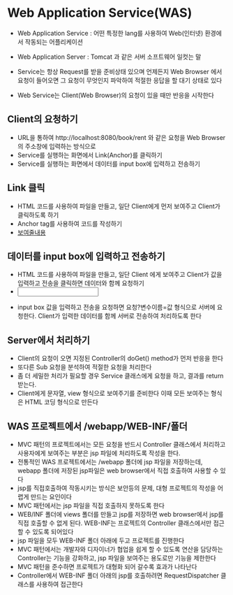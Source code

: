 # Web Application Service(WAS)
* Web Application Service : 어떤 특정한 lang를 사용하여 Web(인터넷) 환경에서
작동되는 어플리케이션 
* Web Application Server : Tomcat 과 같은 서버 소프트웨어 일컷는 말

* Service는 항상 Request를 받을 준비상태 있으며 언제든지 Web Browser 에서 요청이 들어오면 그 요청이 무엇인지 파악하여 적절한 응답을 할 대기 상태로 있다
* Web Service는 Client(Web Browser)의 요청이 있을 때만 반응을 시작한다


## Client의 요청하기
* URL을 통하여 http://localhost:8080/book/rent 와 같은 요청을 
Web Browser의 주소창에 입력하는 방식으로
* Service를 실행하는 화면에서 Link(Anchor)를 클릭하기
* Service를 실행하는 화면에서 데이터를 input box에 입력하고 전송하기

## Link 클릭
* HTML 코드를 사용하여 파일을 만들고, 일단 Client에게 먼저 보여주고
Client가 클릭하도록 하기
* Anchor tag를 사용하여 코드를 작성하기
* <a href="요청">보여줄내용</a>

## 데이터를 input box에 입력하고 전송하기
* HTML 코드를 사용하여 파일을 만들고, 일단 Client 에게 보여주고
Client가 값을 입력하고 전송을 클릭하면 데이터와 함께 요청하기
* <form action="요청"><input name="변수이름" /></form>
* input box 값을 입력하고 전송을 요청하면
요청?변수이름=값 형식으로 서버에 요청한다. Client가 입력한
데이터를 함께 서버로 전송하여 처리하도록 한다

## Server에서 처리하기
* Client의 요청이 오면 지정된 Controller의 doGet() method가 먼저 반응을 한다
* 또다른 Sub 요청을 분석하여 적절한 요청을 처리한다
* 좀 더 세밀한 처리가 필요할 경우 Service 클래스에게 요청을 하고,
결과를 return 받는다.
* Client에게 문자열, view 형식으로 보여주기를 준비한다
이때 모든 보여주는 형식은 HTML 코딩 형식으로 만든다

## WAS 프로젝트에서 /webapp/WEB-INF/폴더
* MVC 패턴의 프로젝트에서는 모든 요청을 반드시 Controller 클래스에서 처리하고
사용자에게 보여주는 부분은 jsp 파일에 처리하도록 작성을 한다.
* 전통적인 WAS 프로젝트에서는 /webapp 폴더에 jsp 파일을 저장하는데,
webapp 폴더에 저장된 jsp파일은 web browser에서 직접 호출하여 사용할 수 있다
* jsp를 직접호출하여 작동시키는 방식은 보안등의 문제, 대형 프로젝트의 작성을
어렵게 만드는 요인이다
* MVC 패턴에서는 jsp 파일을 직접 호출하지 못하도록 한다
* WEB/INF 폴더에 views 폴더를 만들고 jsp를 저장하면 web browser에서 jsp를 직접
호출할 수 없게 된다. WEB-INF는 프로젝트의 Controller 클래스에서만
접근할 수 있도록 되어있다
* jsp 파일을 모두 WEB-INF 폴더 아래에 두고 프로젝트를 진행한다
* MVC 패턴에서는 개발자와 디자이너가 협업을 쉽게 할 수 있도록 연산을 담당하는
Controller는 기능을 강화하고, jsp 파일을 보여주는 용도로만 기능을 제한한다
* MVC 패턴을 준수하면 프로젝트가 대형화 되어 갈수록 효과가 나타난다
* Controller에서 WEB-INF 폴더 아래의 jsp를 호출하려면
RequestDispatcher 클래스를 사용하여 접근한다




















